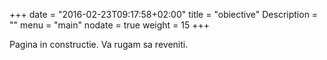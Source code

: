 +++
date = "2016-02-23T09:17:58+02:00"
title = "obiective"
Description = ""
menu = "main"
nodate = true
weight = 15
+++

Pagina in constructie. Va rugam sa reveniti.